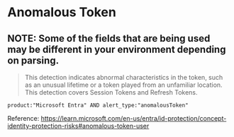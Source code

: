 # Anomalous Token
## NOTE: Some of the fields that are being used may be different in your environment depending on parsing.
<blockquote>

This detection indicates abnormal characteristics in the token, such as an unusual lifetime or a token played from an unfamiliar location. This detection covers Session Tokens and Refresh Tokens.

</blockquote>

```
product:"Microsoft Entra" AND alert_type:"anomalousToken"
```
Reference: https://learn.microsoft.com/en-us/entra/id-protection/concept-identity-protection-risks#anomalous-token-user